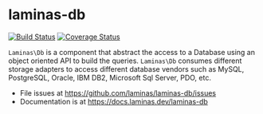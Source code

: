 # laminas-db

[![Build Status](https://travis-ci.org/laminas/laminas-db.svg?branch=master)](https://travis-ci.org/laminas/laminas-db)
[![Coverage Status](https://coveralls.io/repos/laminas/laminas-db/badge.svg?branch=master)](https://coveralls.io/r/laminas/laminas-db?branch=master)

`Laminas\Db` is a component that abstract the access to a Database using an object
oriented API to build the queries. `Laminas\Db` consumes different storage adapters
to access different database vendors such as MySQL, PostgreSQL, Oracle, IBM DB2,
Microsoft Sql Server, PDO, etc.


- File issues at https://github.com/laminas/laminas-db/issues
- Documentation is at https://docs.laminas.dev/laminas-db
